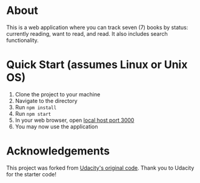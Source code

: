 # About

This is a web application where you can track seven (7) books by status: currently reading, want to read, and read. It also includes search functionality.

# Quick Start (assumes Linux or Unix OS)

1. Clone the project to your machine
2. Navigate to the directory
3. Run `npm install`
4. Run `npm start`
5. In your web browser, open [local host port 3000](http://localhost:3000/)
6. You may now use the application

# Acknowledgements

This project was forked from [Udacity's original code](udacity/reactnd-project-myreads-starter). Thank you to Udacity for the starter code!